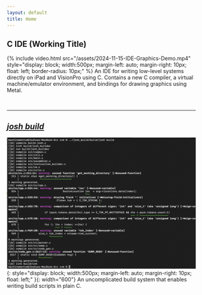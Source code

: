 ```yaml
---
layout: default
title: Home
---
```


## C IDE (Working Title)


{% include video.html src="/assets/2024-11-15-IDE-Graphics-Demo.mp4" style="display: block; width:500px; margin-left: auto; margin-right: 10px; float: left; border-radius: 10px;" %}
An IDE for writing low-level systems directly on iPad and VisionPro using C. Contains a new C compiler, a virtual machine/emulator environment, and bindings for drawing graphics using Metal.

<br clear="left"/>

---

## [_josh build_](https://github.com/machinamentum/josh_build)

![image](/assets/2025-03-19-josh_build.png){: style="display: block; width:500px; margin-left: auto; margin-right: 10px; float: left;" }{: width="600"}
An uncomplicated build system that enables writing build scripts in plain C.

<br clear="left"/>